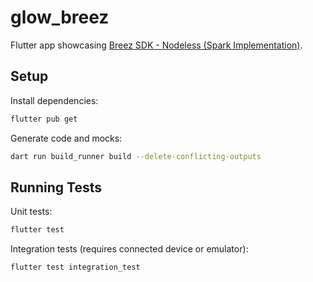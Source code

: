 # glow_breez

Flutter app showcasing [Breez SDK - Nodeless (Spark Implementation)](https://sdk-doc-spark.breez.technology/).

## Setup

Install dependencies:
```bash
flutter pub get
```

Generate code and mocks:
```bash
dart run build_runner build --delete-conflicting-outputs
```

## Running Tests

Unit tests:
```bash
flutter test
```

Integration tests (requires connected device or emulator):
```bash
flutter test integration_test
```
